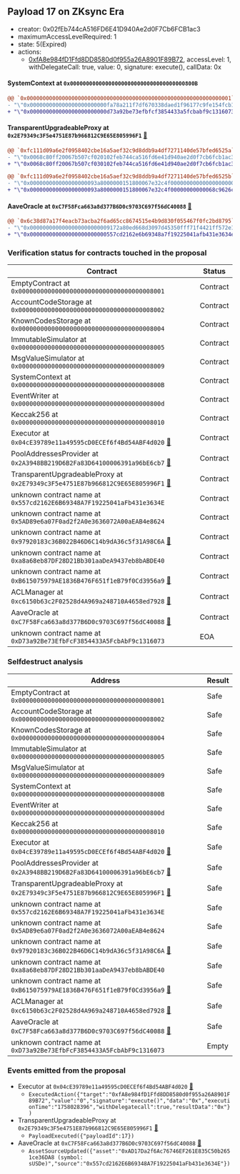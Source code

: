 ## Payload 17 on ZKsync Era

- creator: 0x02fEb744cA516FD6E41D940Ae2d0F7Cb6FCB1ac3
- maximumAccessLevelRequired: 1
- state: 5(Expired)
- actions:
  - [0xfA8e984fD1Ffd8DD8580d0f955a26A8901F89B72](https://era.zksync.network//tx/0xfA8e984fD1Ffd8DD8580d0f955a26A8901F89B72), accessLevel: 1, withDelegateCall: true, value: 0, signature: execute(), callData: 0x

#### SystemContext at `0x000000000000000000000000000000000000800B`

```diff
@@ `0x0000000000000000000000000000000000000000000000000000000000000001` raw  @@
- "\"0x000000000000000000000000fa78a211f7df670338daed1f96177c9fe154fcb1\""
+ "\"0x000000000000000000000000d73a92be73efbfcf3854433a5fcbabf9c1316073\""

```
#### TransparentUpgradeableProxy at `0x2E79349c3F5e4751E87b966812C9E65E805996F1` [:ghost:](https://github.com/bgd-labs/aave-address-book  "GovernanceV3ZkSync.PAYLOADS_CONTROLLER")

```diff
@@ `0xfc111d09a6e2f0958402cbe16a5aef32c9d8ddb9a4df7271140de57bfed6525a` raw  @@
- "\"0x0068c80ff20067b507cf020102feb744ca516fd6e41d940ae2d0f7cb6fcb1ac3\""
+ "\"0x0068c80ff20067b507cf030102feb744ca516fd6e41d940ae2d0f7cb6fcb1ac3\""

@@ `0xfc111d09a6e2f0958402cbe16a5aef32c9d8ddb9a4df7271140de57bfed6525b` raw  @@
- "\"0x000000000000000000093a8000000151800067e32c4f00000000000000000000\""
+ "\"0x000000000000000000093a8000000151800067e32c4f00000000000068c9626c\""

```
#### AaveOracle at `0xC7F58Fca663a8d377B6D0c9703C697f56dC40088` [:ghost:](https://github.com/bgd-labs/aave-address-book  "AaveV3ZkSync.ORACLE")

```diff
@@ `0x6c38d87a17f4eacb73acba2f6ad65cc8674515e4b9d830f055467f0fc2bd8795` raw  @@
- "\"0x0000000000000000000000009172a80ed668d3097d45350fff71f4421ff572e1\""
+ "\"0x000000000000000000000000557cd2162e6b69348a7f19225041afb431e3634e\""

```
### Verification status for contracts touched in the proposal

| Contract | Status |
|---------|------------|
| EmptyContract at `0x0000000000000000000000000000000000008001` | Contract |
| AccountCodeStorage at `0x0000000000000000000000000000000000008002` | Contract |
| KnownCodesStorage at `0x0000000000000000000000000000000000008004` | Contract |
| ImmutableSimulator at `0x0000000000000000000000000000000000008005` | Contract |
| MsgValueSimulator at `0x0000000000000000000000000000000000008009` | Contract |
| SystemContext at `0x000000000000000000000000000000000000800B` | Contract |
| EventWriter at `0x000000000000000000000000000000000000800d` | Contract |
| Keccak256 at `0x0000000000000000000000000000000000008010` | Contract |
| Executor at `0x04cE39789e11a49595cD0ECEf6f4Bd54ABF4d020` [:ghost:](https://github.com/bgd-labs/aave-address-book  "AaveV3ZkSync.ACL_ADMIN") | Contract |
| PoolAddressesProvider at `0x2A3948BB219D6B2Fa83D64100006391a96bE6cb7` [:ghost:](https://github.com/bgd-labs/aave-address-book  "AaveV3ZkSync.POOL_ADDRESSES_PROVIDER") | Contract |
| TransparentUpgradeableProxy at `0x2E79349c3F5e4751E87b966812C9E65E805996F1` [:ghost:](https://github.com/bgd-labs/aave-address-book  "GovernanceV3ZkSync.PAYLOADS_CONTROLLER") | Contract |
| unknown contract name at `0x557cd2162E6B69348A7F19225041aFb431e3634E` | Contract |
| unknown contract name at `0x5AD89e6a07F0ad2f2A0e3636072A00aEAB4e8624` | Contract |
| unknown contract name at `0x97920183c36B022B46D6C14b9dA36c5f31A98C6A` [:ghost:](https://github.com/bgd-labs/aave-address-book  "ChainlinkZkSync.sUSDe_USDe_Exchange_Rate") | Contract |
| unknown contract name at `0xa8a68eb87DF28D21Bb301aaDeA9437eb8bABDE40` | Contract |
| unknown contract name at `0xB615075979AE1836B476F651f1eB79f0Cd3956a9` [:ghost:](https://github.com/bgd-labs/aave-address-book  "ChainlinkZkSync.USDT_USD") | Contract |
| ACLManager at `0xc6150b63c2F02528d4A969a248710A4658ed7928` [:ghost:](https://github.com/bgd-labs/aave-address-book  "AaveV3ZkSync.ACL_MANAGER") | Contract |
| AaveOracle at `0xC7F58Fca663a8d377B6D0c9703C697f56dC40088` [:ghost:](https://github.com/bgd-labs/aave-address-book  "AaveV3ZkSync.ORACLE") | Contract |
| unknown contract name at `0xD73a92Be73EfbFcF3854433A5FcbAbF9c1316073` | EOA |

### Selfdestruct analysis

| Address | Result |
|---------|------------|
| EmptyContract at `0x0000000000000000000000000000000000008001` | Safe |
| AccountCodeStorage at `0x0000000000000000000000000000000000008002` | Safe |
| KnownCodesStorage at `0x0000000000000000000000000000000000008004` | Safe |
| ImmutableSimulator at `0x0000000000000000000000000000000000008005` | Safe |
| MsgValueSimulator at `0x0000000000000000000000000000000000008009` | Safe |
| SystemContext at `0x000000000000000000000000000000000000800B` | Safe |
| EventWriter at `0x000000000000000000000000000000000000800d` | Safe |
| Keccak256 at `0x0000000000000000000000000000000000008010` | Safe |
| Executor at `0x04cE39789e11a49595cD0ECEf6f4Bd54ABF4d020` [:ghost:](https://github.com/bgd-labs/aave-address-book  "AaveV3ZkSync.ACL_ADMIN") | Safe |
| PoolAddressesProvider at `0x2A3948BB219D6B2Fa83D64100006391a96bE6cb7` [:ghost:](https://github.com/bgd-labs/aave-address-book  "AaveV3ZkSync.POOL_ADDRESSES_PROVIDER") | Safe |
| TransparentUpgradeableProxy at `0x2E79349c3F5e4751E87b966812C9E65E805996F1` [:ghost:](https://github.com/bgd-labs/aave-address-book  "GovernanceV3ZkSync.PAYLOADS_CONTROLLER") | Safe |
| unknown contract name at `0x557cd2162E6B69348A7F19225041aFb431e3634E` | Safe |
| unknown contract name at `0x5AD89e6a07F0ad2f2A0e3636072A00aEAB4e8624` | Safe |
| unknown contract name at `0x97920183c36B022B46D6C14b9dA36c5f31A98C6A` [:ghost:](https://github.com/bgd-labs/aave-address-book  "ChainlinkZkSync.sUSDe_USDe_Exchange_Rate") | Safe |
| unknown contract name at `0xa8a68eb87DF28D21Bb301aaDeA9437eb8bABDE40` | Safe |
| unknown contract name at `0xB615075979AE1836B476F651f1eB79f0Cd3956a9` [:ghost:](https://github.com/bgd-labs/aave-address-book  "ChainlinkZkSync.USDT_USD") | Safe |
| ACLManager at `0xc6150b63c2F02528d4A969a248710A4658ed7928` [:ghost:](https://github.com/bgd-labs/aave-address-book  "AaveV3ZkSync.ACL_MANAGER") | Safe |
| AaveOracle at `0xC7F58Fca663a8d377B6D0c9703C697f56dC40088` [:ghost:](https://github.com/bgd-labs/aave-address-book  "AaveV3ZkSync.ORACLE") | Safe |
| unknown contract name at `0xD73a92Be73EfbFcF3854433A5FcbAbF9c1316073` | Empty |

### Events emitted from the proposal

- Executor at `0x04cE39789e11a49595cD0ECEf6f4Bd54ABF4d020` [:ghost:](https://github.com/bgd-labs/aave-address-book  "AaveV3ZkSync.ACL_ADMIN")
  - `ExecutedAction({"target":"0xfA8e984fD1Ffd8DD8580d0f955a26A8901F89B72","value":"0","signature":"execute()","data":"0x","executionTime":"1758028396","withDelegatecall":true,"resultData":"0x"})`
- TransparentUpgradeableProxy at `0x2E79349c3F5e4751E87b966812C9E65E805996F1` [:ghost:](https://github.com/bgd-labs/aave-address-book  "GovernanceV3ZkSync.PAYLOADS_CONTROLLER")
  - `PayloadExecuted({"payloadId":17})`
- AaveOracle at `0xC7F58Fca663a8d377B6D0c9703C697f56dC40088` [:ghost:](https://github.com/bgd-labs/aave-address-book  "AaveV3ZkSync.ORACLE")
  - `AssetSourceUpdated({"asset":"0xAD17Da2f6Ac76746EF261E835C50b2651ce36DA8 (symbol: sUSDe)","source":"0x557cd2162E6B69348A7F19225041aFb431e3634E"})`
